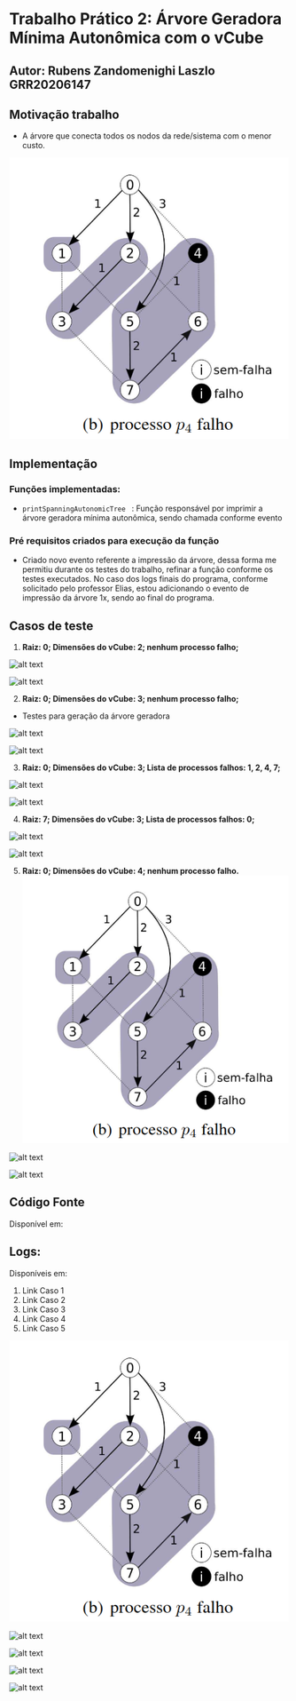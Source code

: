 # Trabalho Prático 2: Árvore Geradora Mínima Autonômica com o vCube
## Autor: Rubens Zandomenighi Laszlo GRR20206147

## Motivação trabalho
- A árvore que conecta todos os nodos da rede/sistema com o menor custo.

![alt text](image.png)

## Implementação 
### Funções implementadas: 
- ```printSpanningAutonomicTree ``` : Função responsável por imprimir a árvore geradora mínima autonômica, sendo chamada conforme evento 
### Pré requisitos criados para execução da função
- Criado novo evento referente a impressão da árvore, dessa forma me permitiu durante os testes do trabalho, refinar a função conforme os testes executados. No caso dos logs finais do programa, conforme solicitado pelo professor Elias, estou adicionando o evento de impressão da árvore 1x, sendo ao final do programa.

## Casos de teste
1. **Raiz: 0; Dimensões do vCube: 2; nenhum processo falho;**

![alt text](image-5.png)

![alt text](image-10.png)

2. **Raiz: 0; Dimensões do vCube: 3; nenhum processo falho;**
- Testes para geração da árvore geradora 

![alt text](image-6.png)

![alt text](image-11.png)

3. **Raiz: 0; Dimensões do vCube: 3; Lista de processos falhos: 1, 2, 4, 7;**

![alt text](image-7.png)

![alt text](image-12.png)

4. **Raiz: 7; Dimensões do vCube: 3; Lista de processos falhos: 0;**

![alt text](image-8.png)

![alt text](image-13.png)

5. **Raiz: 0; Dimensões do vCube: 4; nenhum processo falho.**
![alt text](image.png)

![alt text](image-9.png)

![alt text](image-14.png)

## Código Fonte
Disponível em: 

## Logs: 
Disponíveis em:
1. Link Caso 1 
2. Link Caso 2
3. Link Caso 3
4. Link Caso 4
5. Link Caso 5



![alt text](image.png)

![alt text](image-5.png)

![alt text](image-6.png)

![alt text](image-7.png)

![alt text](image-8.png)

